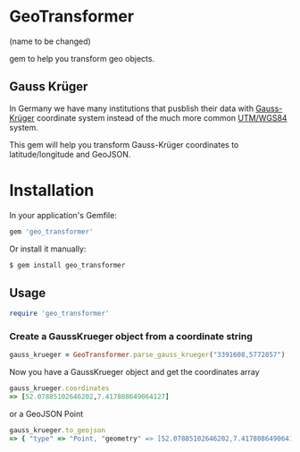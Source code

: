 # GeoTransformer
(name to be changed)

gem to help you transform geo objects.  

## Gauss Krüger
In Germany we have many institutions that pusblish their data with
[Gauss-Krüger](http://en.wikipedia.org/wiki/Gauss–Krüger_coordinate_system) coordinate system instead of the much more common
[UTM/WGS84](http://en.wikipedia.org/wiki/Universal_Transverse_Mercator_coordinate_system) system.

This gem will help you transform Gauss-Krüger coordinates to
latitude/longitude and GeoJSON.

# Installation

In your application's Gemfile:

```ruby
gem 'geo_transformer'
```

Or install it manually:

```sh
$ gem install geo_transformer
```

## Usage

```ruby
require 'geo_transformer'
```
### Create a GaussKrueger object from a coordinate string
```ruby
gauss_krueger = GeoTransformer.parse_gauss_krueger("3391608,5772857")
```

Now you have a GaussKrueger object and get the coordinates array
```ruby
gauss_krueger.coordinates
=> [52.07885102646202,7.417808649064127]
```
or a GeoJSON Point
```ruby
gauss_krueger.to_geojson
=> { "type" => "Point, "geometry" => [52.07885102646202,7.417808649064127] }
```

